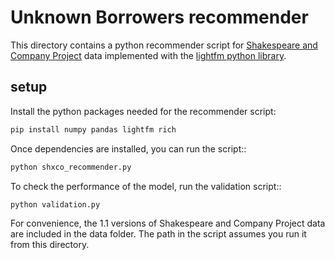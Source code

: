 # Unknown Borrowers recommender

This directory contains a python recommender script for [Shakespeare and Company Project](https://shakespeareandco.princeton.edu/) data implemented with the [lightfm python library](https://github.com/lyst/lightfm).

## setup

Install the python packages needed for the recommender script:

```sh
pip install numpy pandas lightfm rich
```

Once dependencies are installed, you can run the script::

```sh
python shxco_recommender.py
```

To check the performance of the model, run the validation script::

```sh
python validation.py
```

For convenience, the 1.1 versions of Shakespeare and Company Project data are included in the data folder. The path in the script assumes you run it from this directory.

